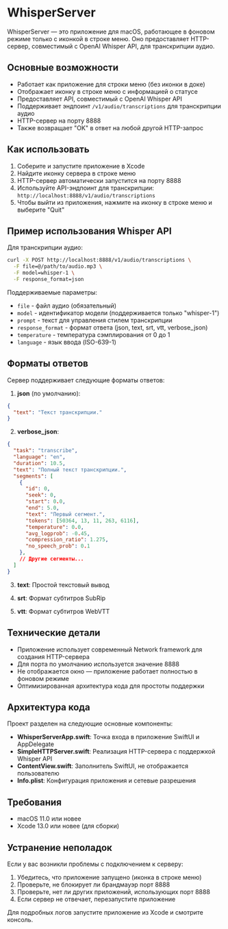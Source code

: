 # WhisperServer

WhisperServer — это приложение для macOS, работающее в фоновом режиме только с иконкой в строке меню. Оно предоставляет HTTP-сервер, совместимый с OpenAI Whisper API, для транскрипции аудио.

## Основные возможности

- Работает как приложение для строки меню (без иконки в доке)
- Отображает иконку в строке меню с информацией о статусе
- Предоставляет API, совместимый с OpenAI Whisper API
- Поддерживает эндпоинт `/v1/audio/transcriptions` для транскрипции аудио
- HTTP-сервер на порту 8888
- Также возвращает "OK" в ответ на любой другой HTTP-запрос

## Как использовать

1. Соберите и запустите приложение в Xcode
2. Найдите иконку сервера в строке меню
3. HTTP-сервер автоматически запустится на порту 8888
4. Используйте API-эндпоинт для транскрипции: `http://localhost:8888/v1/audio/transcriptions`
5. Чтобы выйти из приложения, нажмите на иконку в строке меню и выберите "Quit"

## Пример использования Whisper API

Для транскрипции аудио:

```bash
curl -X POST http://localhost:8888/v1/audio/transcriptions \
  -F file=@/path/to/audio.mp3 \
  -F model=whisper-1 \
  -F response_format=json
```

Поддерживаемые параметры:
- `file` - файл аудио (обязательный)
- `model` - идентификатор модели (поддерживается только "whisper-1")
- `prompt` - текст для управления стилем транскрипции
- `response_format` - формат ответа (json, text, srt, vtt, verbose_json)
- `temperature` - температура сэмплирования от 0 до 1
- `language` - язык ввода (ISO-639-1)

## Форматы ответов

Сервер поддерживает следующие форматы ответов:

1. **json** (по умолчанию):
```json
{
  "text": "Текст транскрипции."
}
```

2. **verbose_json**:
```json
{
  "task": "transcribe",
  "language": "en",
  "duration": 10.5,
  "text": "Полный текст транскрипции.",
  "segments": [
    {
      "id": 0,
      "seek": 0,
      "start": 0.0,
      "end": 5.0,
      "text": "Первый сегмент.",
      "tokens": [50364, 13, 11, 263, 6116],
      "temperature": 0.0,
      "avg_logprob": -0.45,
      "compression_ratio": 1.275,
      "no_speech_prob": 0.1
    },
    // Другие сегменты...
  ]
}
```

3. **text**: Простой текстовый вывод

4. **srt**: Формат субтитров SubRip

5. **vtt**: Формат субтитров WebVTT

## Технические детали

- Приложение использует современный Network framework для создания HTTP-сервера
- Для порта по умолчанию используется значение 8888
- Не отображается окно — приложение работает полностью в фоновом режиме
- Оптимизированная архитектура кода для простоты поддержки

## Архитектура кода

Проект разделен на следующие основные компоненты:

- **WhisperServerApp.swift**: Точка входа в приложение SwiftUI и AppDelegate
- **SimpleHTTPServer.swift**: Реализация HTTP-сервера с поддержкой Whisper API
- **ContentView.swift**: Заполнитель SwiftUI, не отображается пользователю
- **Info.plist**: Конфигурация приложения и сетевые разрешения

## Требования

- macOS 11.0 или новее
- Xcode 13.0 или новее (для сборки)

## Устранение неполадок

Если у вас возникли проблемы с подключением к серверу:

1. Убедитесь, что приложение запущено (иконка в строке меню)
2. Проверьте, не блокирует ли брандмауэр порт 8888
3. Проверьте, нет ли других приложений, использующих порт 8888
4. Если сервер не отвечает, перезапустите приложение

Для подробных логов запустите приложение из Xcode и смотрите консоль. 